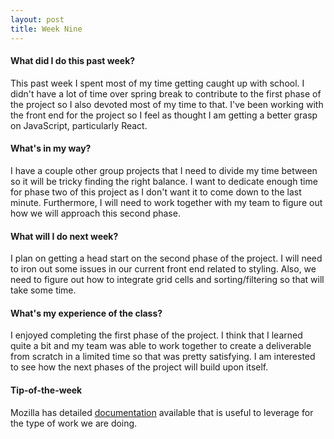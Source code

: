 ```yaml
---
layout: post
title: Week Nine
---
```

#### What did I do this past week?

This past week I spent most of my time getting caught up with school. I didn't have a lot of time over spring break to contribute to the first phase of the project so I also devoted most of my time to that. I've been working with the front end for the project so I feel as thought I am getting a better grasp on JavaScript, particularly React.

#### What's in my way?

I have a couple other group projects that I need to divide my time between so it will be tricky finding the right balance. I want to dedicate enough time for phase two of this project as I don't want it to come down to the last minute. Furthermore, I will need to work together with my team to figure out how we will approach this second phase.

#### What will I do next week?

I plan on getting a head start on the second phase of the project. I will need to iron out some issues in our current front end related to styling. Also, we need to figure out how to integrate grid cells and sorting/filtering so that will take some time.

#### What's my experience of the class?

I enjoyed completing the first phase of the project. I think that I learned quite a bit and my team was able to work together to create a deliverable from scratch in a limited time so that was pretty satisfying. I am interested to see how the next phases of the project will build upon itself.

#### Tip-of-the-week

Mozilla has detailed [documentation](https://developer.mozilla.org/en-US/) available that is useful to leverage for the type of work we are doing.
